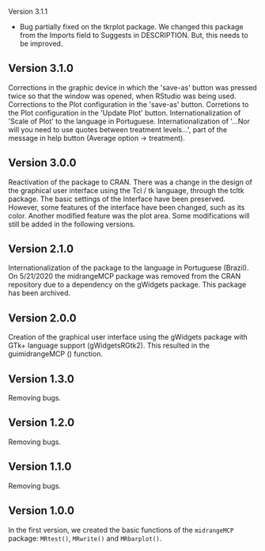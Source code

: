 Version 3.1.1

- Bug partially fixed on the tkrplot package. We changed this package from the Imports field to Suggests in DESCRIPTION. But, this needs to be improved.


Version 3.1.0
----------------------
  Corrections in the graphic device in which the 'save-as' button was pressed twice so that the window was opened, when RStudio was being used.
  Corrections to the Plot configuration in the 'save-as' button.
  Corretions to the Plot configuration in the 'Update Plot' button.
  Internationalization of 'Scale of Plot' to the language in Portuguese.
  Internationalization of '...Nor will you need to use quotes between treatment levels...',
part of the message in help button (Average option -> treatment).


Version 3.0.0
----------------------
  Reactivation of the package to CRAN. There was a change in the design of the graphical user interface using the Tcl / tk language, through the tcltk package. The basic settings of the Interface have been preserved.
  However, some features of the interface have been changed, such as its color.
  Another modified feature was the plot area. Some modifications will still be added in the following versions.

Version 2.1.0
----------------------
  Internationalization of the package to the language in Portuguese (Brazil). On   5/21/2020 the midrangeMCP package was removed from the CRAN repository due to a dependency on the gWidgets package. This package has been archived.


Version 2.0.0
----------------------
  Creation of the graphical user interface using the gWidgets package with GTk+ language support (gWidgetsRGtk2). This resulted in the guimidrangeMCP () function.

Version 1.3.0
----------------------
  Removing bugs.

Version 1.2.0
----------------------
  Removing bugs.

Version 1.1.0
----------------------
  Removing bugs.


Version 1.0.0
-----------
  In the first version, we created the basic functions of the `midrangeMCP` package:   `MRtest()`, `MRwrite()` and `MRbarplot()`.
